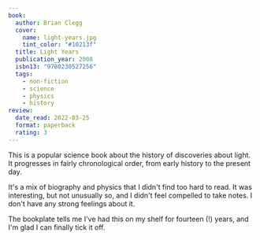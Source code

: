 ```yaml
---
book:
  author: Brian Clegg
  cover:
    name: light-years.jpg
    tint_color: "#10213f"
  title: Light Years
  publication_year: 2008
  isbn13: "9780230527256"
  tags:
    - non-fiction
    - science
    - physics
    - history
review:
  date_read: 2022-03-25
  format: paperback
  rating: 3
---
```


This is a popular science book about the history of discoveries about light.
It progresses in fairly chronological order, from early history to the present day.

It's a mix of biography and physics that I didn't find too hard to read.
It was interesting, but not unusually so, and I didn't feel compelled to take notes.
I don't have any strong feelings about it.

The bookplate tells me I've had this on my shelf for fourteen (!) years, and I'm glad I can finally tick it off.
